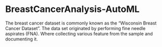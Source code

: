 # BreastCancerAnalysis-AutoML
The breast cancer dataset is commonly known as the “Wisconsin Breast Cancer Dataset”. The data set originated by performing fine needle aspirates (FNA). Where collecting various feature from the sample and documenting it. 
